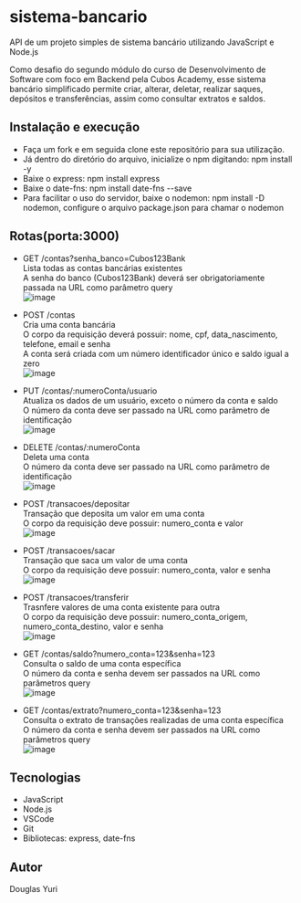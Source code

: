 # sistema-bancario

API de um projeto simples de sistema bancário utilizando JavaScript e Node.js

Como desafio do segundo módulo do curso de Desenvolvimento de Software com foco em Backend pela Cubos Academy, esse sistema bancário simplificado permite criar, alterar, deletar, realizar saques, depósitos e transferências, assim como consultar extratos e saldos. 

## Instalação e execução 

- Faça um fork e em seguida clone este repositório para sua utilização.
- Já dentro do diretório do arquivo, inicialize o npm digitando: npm install -y
- Baixe o express: npm install express
- Baixe o date-fns: npm install date-fns --save
- Para facilitar o uso do servidor, baixe o nodemon: npm install -D nodemon, configure o arquivo package.json para chamar o nodemon

## Rotas(porta:3000)

- GET /contas?senha_banco=Cubos123Bank \
  Lista todas as contas bancárias existentes \
  A senha do banco (Cubos123Bank) deverá ser obrigatoriamente passada na URL como parâmetro query \
  ![image](https://github.com/DYuriPS/sistema-bancario/assets/142267835/d9c23dff-1735-4aaa-9d6b-f9ac38e8189b)


- POST /contas \
  Cria uma conta bancária \
  O corpo da requisição deverá possuir: nome, cpf, data_nascimento, telefone, email e senha \
  A conta será criada com um número identificador único e saldo igual a zero \
  ![image](https://github.com/DYuriPS/sistema-bancario/assets/142267835/eced80d5-3f6f-482a-8c90-77efe1c04b61)


- PUT /contas/:numeroConta/usuario \
  Atualiza os dados de um usuário, exceto o número da conta e saldo \
  O número da conta deve ser passado na URL como parâmetro de identificação \
  ![image](https://github.com/DYuriPS/sistema-bancario/assets/142267835/23f637bb-47d9-4b17-98bd-afc081be764b)

  
- DELETE /contas/:numeroConta \
  Deleta uma conta \
  O número da conta deve ser passado na URL como parâmetro de identificação \
  ![image](https://github.com/DYuriPS/sistema-bancario/assets/142267835/a446dece-2202-45d6-980c-7573ad43f5ae)

  
- POST /transacoes/depositar \
  Transação que deposita um valor em uma conta \
  O corpo da requisição deve possuir: numero_conta e valor \
  ![image](https://github.com/DYuriPS/sistema-bancario/assets/142267835/47e0b8a3-45d6-45d5-a0d4-42ab79c80249)


- POST /transacoes/sacar \
  Transação que saca um valor de uma conta \
  O corpo da requisição deve possuir: numero_conta, valor e senha \
  ![image](https://github.com/DYuriPS/sistema-bancario/assets/142267835/9373b5fe-147d-4059-9e36-ef9760c814ae)


- POST /transacoes/transferir \
  Trasnfere valores de uma conta existente para outra \
  O corpo da requisição deve possuir: numero_conta_origem, numero_conta_destino, valor e senha \
  ![image](https://github.com/DYuriPS/sistema-bancario/assets/142267835/c6d2ee7f-2320-4a0a-9e27-7b49ed49ffb4)


- GET /contas/saldo?numero_conta=123&senha=123 \
  Consulta o saldo de uma conta específica \
  O número da conta e senha devem ser passados na URL como parâmetros query \
  ![image](https://github.com/DYuriPS/sistema-bancario/assets/142267835/b0c4e13c-59aa-4ff4-92d2-a6ff91aedc28)


- GET /contas/extrato?numero_conta=123&senha=123 \
  Consulta o extrato de transações realizadas de uma conta específica \
  O número da conta e senha devem ser passados na URL como parâmetros query \
  ![image](https://github.com/DYuriPS/sistema-bancario/assets/142267835/87ff4876-8f4e-444c-9059-0ad0396aac01)


## Tecnologias 

- JavaScript
- Node.js
- VSCode
- Git
- Bibliotecas: express, date-fns

## Autor

Douglas Yuri
